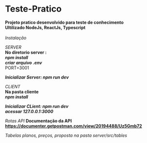 # Teste-Pratico

**Projeto pratico desenvolvido para teste de conhecimento** <br />
**Ultilizado NodeJs, ReactJs, Typescript** <br /><br />
*Instalação* <br />

*SERVER* <br />
**No diretorio server :** <br />
***npm install*** <br />
***criar arquivo .env*** <br />
PORT=3001 <br />

***Inicializar Server: npm run dev*** <br />

*CLIENT* <br />
**Na pasta cliente** <br />
***npm install*** <br />

***Inicializar CLient: npm run dev*** <br />
***acessar 127.0.0.1:3000*** <br />


*Rotas API*
**Documentação da API** <br />
**https://documenter.getpostman.com/view/20194488/Uz5Gmb72**

*Tabelas planos, preços, proposta na pasta server/src/tables*

